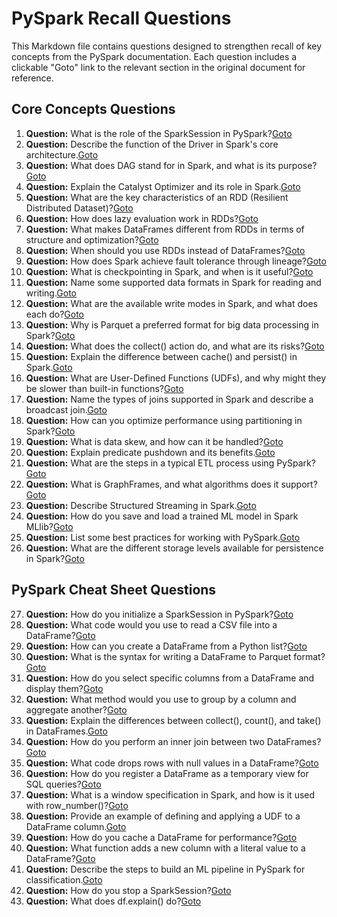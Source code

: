 # PySpark Recall Questions

This Markdown file contains questions designed to strengthen recall of key concepts from the PySpark documentation. Each question includes a clickable "Goto" link to the relevant section in the original document for reference.

## Core Concepts Questions

1. **Question:** What is the role of the SparkSession in PySpark?[Goto](9_PySpark#core-architecture)
2. **Question:** Describe the function of the Driver in Spark's core architecture.[Goto](9_PySpark#core-architecture)
3. **Question:** What does DAG stand for in Spark, and what is its purpose?[Goto](9_PySpark#core-architecture)
4. **Question:** Explain the Catalyst Optimizer and its role in Spark.[Goto](9_PySpark#core-architecture)
5. **Question:** What are the key characteristics of an RDD (Resilient Distributed Dataset)?[Goto](9_PySpark#rdd-resilient-distributed-dataset)
6. **Question:** How does lazy evaluation work in RDDs?[Goto](9_PySpark#rdd-resilient-distributed-dataset)
7. **Question:** What makes DataFrames different from RDDs in terms of structure and optimization?[Goto](9_PySpark#dataframe)
8. **Question:** When should you use RDDs instead of DataFrames?[Goto](9_PySpark#rdd-vs-dataframe)
9. **Question:** How does Spark achieve fault tolerance through lineage?[Goto](9_PySpark#fault-tolerance)
10. **Question:** What is checkpointing in Spark, and when is it useful?[Goto](9_PySpark#fault-tolerance)
11. **Question:** Name some supported data formats in Spark for reading and writing.[Goto](9_PySpark#data-sources-and-formats)
12. **Question:** What are the available write modes in Spark, and what does each do?[Goto](9_PySpark#data-sources-and-formats)
13. **Question:** Why is Parquet a preferred format for big data processing in Spark?[Goto](9_PySpark#data-sources-and-formats)
14. **Question:** What does the collect() action do, and what are its risks?[Goto](9_PySpark#operations-and-functions)
15. **Question:** Explain the difference between cache() and persist() in Spark.[Goto](9_PySpark#operations-and-functions)
16. **Question:** What are User-Defined Functions (UDFs), and why might they be slower than built-in functions?[Goto](9_PySpark#operations-and-functions)
17. **Question:** Name the types of joins supported in Spark and describe a broadcast join.[Goto](9_PySpark#joins)
18. **Question:** How can you optimize performance using partitioning in Spark?[Goto](9_PySpark#performance-optimization)
19. **Question:** What is data skew, and how can it be handled?[Goto](9_PySpark#performance-optimization)
20. **Question:** Explain predicate pushdown and its benefits.[Goto](9_PySpark#predicate-pushdown)
21. **Question:** What are the steps in a typical ETL process using PySpark?[Goto](9_PySpark#etl-extract-transform-load)
22. **Question:** What is GraphFrames, and what algorithms does it support?[Goto](9_PySpark#graph-processing)
23. **Question:** Describe Structured Streaming in Spark.[Goto](9_PySpark#streaming)
24. **Question:** How do you save and load a trained ML model in Spark MLlib?[Goto](9_PySpark#model-persistence)
25. **Question:** List some best practices for working with PySpark.[Goto](9_PySpark#best-practices)
26. **Question:** What are the different storage levels available for persistence in Spark?[Goto](9_PySpark#storage-levels)
## PySpark Cheat Sheet Questions
27. **Question:** How do you initialize a SparkSession in PySpark?[Goto](9_PySpark#initializing-pyspark)
28. **Question:** What code would you use to read a CSV file into a DataFrame?[Goto](9_PySpark#reading-data)
29. **Question:** How can you create a DataFrame from a Python list?[Goto](9_PySpark#loading-into-rddsdataframes)
30. **Question:** What is the syntax for writing a DataFrame to Parquet format?[Goto](9_PySpark#writing-data)
31. **Question:** How do you select specific columns from a DataFrame and display them?[Goto](9_PySpark#dataframe-operations)
32. **Question:** What method would you use to group by a column and aggregate another?[Goto](9_PySpark#dataframe-operations)
33. **Question:** Explain the differences between collect(), count(), and take() in DataFrames.[Goto](9_PySpark#collect-count-and-take)
34. **Question:** How do you perform an inner join between two DataFrames?[Goto](9_PySpark#joins-1)
35. **Question:** What code drops rows with null values in a DataFrame?[Goto](9_PySpark#handling-missing-values)
36. **Question:** How do you register a DataFrame as a temporary view for SQL queries?[Goto](9_PySpark#sql-queries)
37. **Question:** What is a window specification in Spark, and how is it used with row_number()?[Goto](9_PySpark#window-functions)
38. **Question:** Provide an example of defining and applying a UDF to a DataFrame column.[Goto](9_PySpark#udf-user-defined-functions)
39. **Question:** How do you cache a DataFrame for performance?[Goto](9_PySpark#performance-optimization-1)
40. **Question:** What function adds a new column with a literal value to a DataFrame?[Goto](9_PySpark#common-functions)
41. **Question:** Describe the steps to build an ML pipeline in PySpark for classification.[Goto](9_PySpark#ml-pipeline-ops)
42. **Question:** How do you stop a SparkSession?[Goto](9_PySpark#stopping-sparksession)
43. **Question:** What does df.explain() do?[Goto](9_PySpark#tips)
